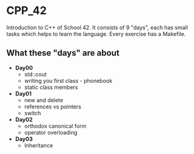 # CPP_42
Introduction to C++ of School 42. It consists of 9 "days", each has small tasks which helps to learn the language. Every exercise has a Makefile.
## What these "days" are about
- **Day00**
	- std::cout
	- writing you first class - phonebook
	- static class members
- **Day01**
	- new and delete
	- references vs pointers
	- switch
- **Day02**
	- orthodox canonical form
	- operator overloading
- **Day03**
	- Inheritance